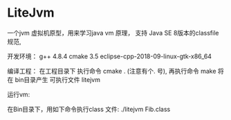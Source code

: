 # LiteJvm
一个jvm 虚拟机原型，用来学习java vm 原理， 支持 Java SE 8版本的classfile 规范,


开发环境：
   g++   4.8.4
   cmake 3.5
   eclipse-cpp-2018-09-linux-gtk-x86_64

编译工程：
  在工程目录下 执行命令 cmake . (注意有个. 号),   再执行命令 make 
  将在 bin目录产生 可执行文件 litejvm
  


运行vm:     

 在Bin目录下，用如下命令执行class 文件:
./litejvm Fib.class 

